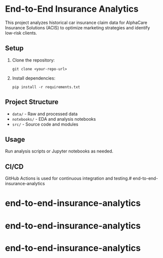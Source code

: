 # End-to-End Insurance Analytics

This project analyzes historical car insurance claim data for AlphaCare Insurance Solutions (ACIS) to optimize marketing strategies and identify low-risk clients.

## Setup

1. Clone the repository:
   ```
   git clone <your-repo-url>
   ```
2. Install dependencies:
   ```
   pip install -r requirements.txt
   ```

## Project Structure

- `data/` - Raw and processed data
- `notebooks/` - EDA and analysis notebooks
- `src/` - Source code and modules

## Usage

Run analysis scripts or Jupyter notebooks as needed.

## CI/CD

GitHub Actions is used for continuous integration and testing.# end-to-end-insurance-analytics
# end-to-end-insurance-analytics
# end-to-end-insurance-analytics
# end-to-end-insurance-analytics
